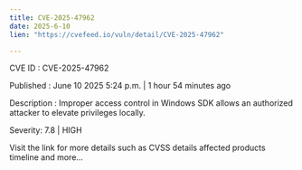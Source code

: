 ```yaml
---
title: CVE-2025-47962
date: 2025-6-10
lien: "https://cvefeed.io/vuln/detail/CVE-2025-47962"

---
```


CVE ID : CVE-2025-47962

Published :  June 10
2025
5:24 p.m. | 1 hour
54 minutes ago

Description : Improper access control in Windows SDK allows an authorized attacker to elevate privileges locally.

Severity: 7.8 | HIGH

Visit the link for more details
such as CVSS details
affected products
timeline
and more...
